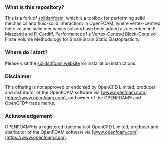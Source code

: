 ### What is this repository?

This is a fork of [solids4foam](https://solids4foam.github.io), which is a
 toolbox for performing solid mechanics and fluid-solid interactions in
 OpenFOAM, where vertex-centred finite volume solid mechanics solvers have been
 added as described in F. Mazzanti and P. Cardiff, Performance of a Vertex-Centred
 Block-Coupled Finite Volume Methodology for Small-Strain Static
 Elastoplasticity.


### Where do I start?

Please visit the [solids4foam website](https://solids4foam.github.io) for
 installation instructions.


### Disclaimer

This offering is not approved or endorsed by OpenCFD Limited, producer and distributor of the OpenFOAM software via [www.openfoam.com](https://www.openfoam.com), and owner of the OPENFOAM® and OpenCFD® trade marks.


### Acknowledgement

OPENFOAM® is a registered trademark of OpenCFD Limited, producer and distributor of the OpenFOAM software via [www.openfoam.com](https://www.openfoam.com).
